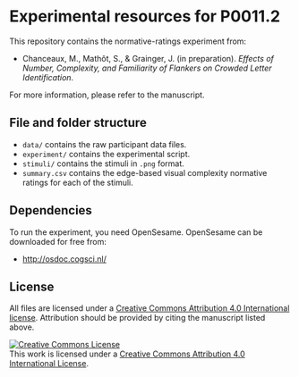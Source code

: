# Experimental resources for P0011.2

This repository contains the normative-ratings experiment from:

- Chanceaux, M., Mathôt, S., & Grainger, J. (in preparation). *Effects of Number, Complexity, and Familiarity of Flankers on Crowded Letter Identification*.

For more information, please refer to the manuscript.

## File and folder structure

- `data/` contains the raw participant data files.
- `experiment/` contains the experimental script.
- `stimuli/` contains the stimuli in `.png` format.
- `summary.csv` contains the edge-based visual complexity normative ratings for each of the stimuli.

## Dependencies

To run the experiment, you need OpenSesame. OpenSesame can be downloaded for free from:

- <http://osdoc.cogsci.nl/>

## License

All files are licensed under a [Creative Commons Attribution 4.0 International license](http://creativecommons.org/licenses/by/4.0/). Attribution should be provided by citing the manuscript listed above.

<a rel="license" href="http://creativecommons.org/licenses/by/4.0/"><img alt="Creative Commons License" style="border-width:0" src="http://i.creativecommons.org/l/by/4.0/88x31.png" /></a><br />This work is licensed under a <a rel="license" href="http://creativecommons.org/licenses/by/4.0/">Creative Commons Attribution 4.0 International License</a>.
